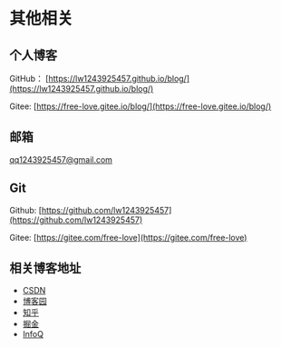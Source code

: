 # 其他相关

## 个人博客
GitHub： [https://lw1243925457.github.io/blog/](https://lw1243925457.github.io/blog/)

Gitee: [https://free-love.gitee.io/blog/](https://free-love.gitee.io/blog/)


## 邮箱
qq1243925457@gmail.com


## Git
Github: [https://github.com/lw1243925457](https://github.com/lw1243925457)

Gitee: [https://gitee.com/free-love](https://gitee.com/free-love)


## 相关博客地址
- [CSDN](https://blog.csdn.net/github_35735591)
- [博客园](https://www.cnblogs.com/freedom-only/)
- [知乎](https://www.zhihu.com/people/liu-yun-xiao-36-22)
- [掘金](https://juejin.cn/user/2031553217040632)
- [InfoQ](https://www.infoq.cn/profile/0C2239867AFF5F/publish)


